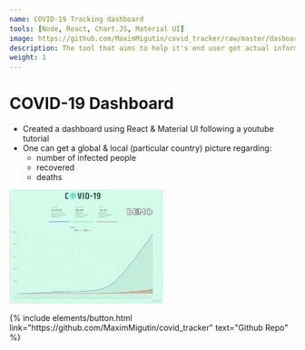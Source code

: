 ```yaml
---
name: COVID-19 Tracking dashboard
tools: [Node, React, Chart.JS, Material UI]
image: https://github.com/MaximMigutin/covid_tracker/raw/master/dasboard.png?raw=true
description: The tool that aims to help it's end user get actual information about the state of spread of COVID-19 in the world.
weight: 1
---
```


# COVID-19 Dashboard 

* Created a dashboard using React & Material UI following a youtube tutorial
* One can get a global & local (particular country) picture regarding:
    - number of infected people
    - recovered
    - deaths

<img src="https://github.com/MaximMigutin/covid_tracker/blob/master/tracker_demo.gif?raw=true" height="200"/>

<p class="text-center">
{% include elements/button.html link="https://github.com/MaximMigutin/covid_tracker" text="Github Repo" %}
</p>